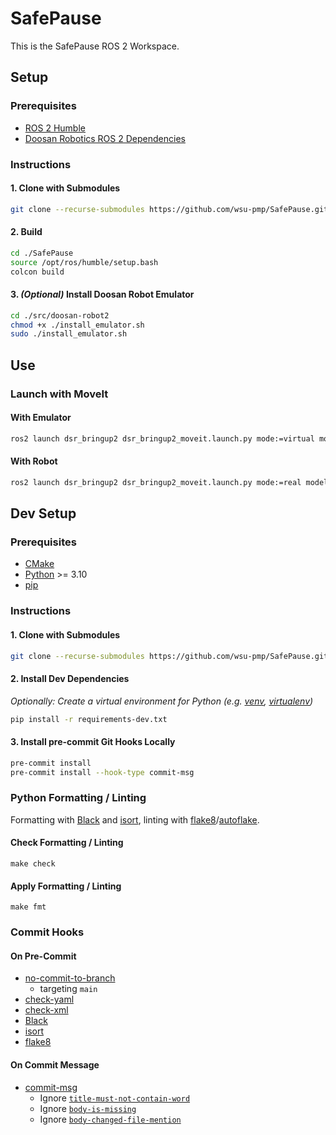 # SafePause

This is the SafePause ROS 2 Workspace.


## Setup
### Prerequisites
- [ROS 2 Humble](https://docs.ros.org/en/humble/Installation/Ubuntu-Install-Debs.html)
- [Doosan Robotics ROS 2 Dependencies](https://github.com/DoosanRobotics/doosan-robot2?tab=readme-ov-file#installation)

### Instructions
#### 1. Clone with Submodules
```bash
git clone --recurse-submodules https://github.com/wsu-pmp/SafePause.git
```

#### 2. Build
```bash
cd ./SafePause
source /opt/ros/humble/setup.bash
colcon build
```

#### 3. *(Optional)* Install Doosan Robot Emulator
```bash
cd ./src/doosan-robot2
chmod +x ./install_emulator.sh
sudo ./install_emulator.sh
```


## Use
### Launch with MoveIt
#### With Emulator
```bash
ros2 launch dsr_bringup2 dsr_bringup2_moveit.launch.py mode:=virtual model:=a0509 host:=127.0.0.1
```

#### With Robot
```bash
ros2 launch dsr_bringup2 dsr_bringup2_moveit.launch.py mode:=real model:=a0509 host:=<robot ip>
```


## Dev Setup
### Prerequisites
- [CMake](https://cmake.org/download/)
- [Python](https://www.python.org/downloads/) >= 3.10
- [pip](https://pypi.org/project/pip/)

### Instructions
#### 1. Clone with Submodules
```bash
git clone --recurse-submodules https://github.com/wsu-pmp/SafePause.git
```

#### 2. Install Dev Dependencies
*Optionally: Create a virtual environment for Python (e.g. [venv](https://docs.python.org/3/library/venv.html), [virtualenv](https://virtualenv.pypa.io/en/latest/))*

```bash
pip install -r requirements-dev.txt
```

#### 3. Install pre-commit Git Hooks Locally
```bash
pre-commit install
pre-commit install --hook-type commit-msg
```

### Python Formatting / Linting
Formatting with [Black](https://pypi.org/project/black/) and [isort](https://pycqa.github.io/isort/), linting with [flake8](https://pypi.org/project/flake8/)/[autoflake](https://pypi.org/project/autoflake/).

#### Check Formatting / Linting
```
make check
```

#### Apply Formatting / Linting
```
make fmt
```

### Commit Hooks
#### On Pre-Commit
- [no-commit-to-branch](https://github.com/pre-commit/pre-commit-hooks)
    - targeting `main`
- [check-yaml](https://github.com/pre-commit/pre-commit-hooks)
- [check-xml](https://github.com/pre-commit/pre-commit-hooks)
- [Black](https://github.com/psf/black)
- [isort](https://github.com/pycqa/isort)
- [flake8](https://github.com/pycqa/flake8)

#### On Commit Message
- [commit-msg](https://github.com/jorisroovers/gitlint)
    - Ignore [`title-must-not-contain-word`](https://jorisroovers.com/gitlint/latest/rules/builtin_rules/#t5-title-must-not-contain-word)
    - Ignore [`body-is-missing`](https://jorisroovers.com/gitlint/latest/rules/builtin_rules/#b6-body-is-missing)
    - Ignore [`body-changed-file-mention`](https://jorisroovers.com/gitlint/latest/rules/builtin_rules/#b7-body-changed-file-mention)
